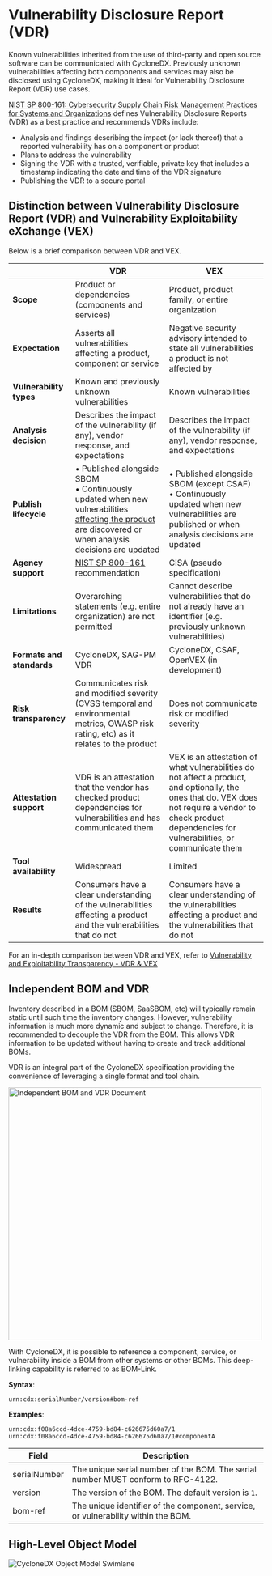 # Vulnerability Disclosure Report (VDR)

Known vulnerabilities inherited from the use of third-party and open source software can be communicated with CycloneDX. 
Previously unknown vulnerabilities affecting both components and services may also be disclosed using CycloneDX, making 
it ideal for Vulnerability Disclosure Report (VDR) use cases.

[NIST SP 800-161: Cybersecurity Supply Chain Risk Management Practices for Systems and Organizations](https://csrc.nist.gov/publications/detail/sp/800-161/rev-1/final) 
defines Vulnerability Disclosure Reports (VDR) as a best practice and recommends VDRs include:

- Analysis and findings describing the impact (or lack thereof) that a reported vulnerability has on a component or product
- Plans to address the vulnerability
- Signing the VDR with a trusted, verifiable, private key that includes a timestamp indicating the date and time of the VDR signature
- Publishing the VDR to a secure portal

## Distinction between Vulnerability Disclosure Report (VDR) and Vulnerability Exploitability eXchange (VEX)

Below is a brief comparison between VDR and VEX.

|                         | VDR                                                                                                                                                                                   | VEX                                                                                                                                                                                                           |
|-------------------------|---------------------------------------------------------------------------------------------------------------------------------------------------------------------------------------|---------------------------------------------------------------------------------------------------------------------------------------------------------------------------------------------------------------|
| __Scope__               | Product or dependencies (components and services)                                                                                                                                     | Product, product family, or entire organization                                                                                                                                                               |
| __Expectation__             | Asserts all vulnerabilities affecting a product, component or service                                                                                                                 | Negative security advisory intended to state all vulnerabilities a product is not affected by                                                                                                                 |
| __Vulnerability types__     | Known and previously unknown vulnerabilities                                                                                                                                          | Known vulnerabilities                                                                                                                                                                                         |
| __Analysis decision__       | Describes the impact of the vulnerability (if any), vendor response, and expectations                                                                                                 | Describes the impact of the vulnerability (if any), vendor response, and expectations                                                                                                                         |
| __Publish lifecycle__       | &bull;&nbsp;Published alongside SBOM<br/>&bull;&nbsp;Continuously updated when new vulnerabilities <u>affecting the product</u> are discovered or when analysis decisions are updated | &bull;&nbsp;Published alongside SBOM (except CSAF)<br/>&bull;&nbsp;Continuously updated when new vulnerabilities are published or when analysis decisions are updated                                         | 
| __Agency support__          | [NIST SP 800-161](https://csrc.nist.gov/publications/detail/sp/800-161/rev-1/final) recommendation                                                                                    | CISA (pseudo specification)                                                                                                                                                                                   |
| __Limitations__             | Overarching statements (e.g. entire organization) are not permitted                                                                                                                   | Cannot describe vulnerabilities that do not already have an identifier (e.g. previously unknown vulnerabilities)                                                                                              |
| __Formats and standards__   | CycloneDX, SAG-PM VDR                                                                                                                                                                 | CycloneDX, CSAF, OpenVEX (in development)                                                                                                                                                                     |
| __Risk transparency__       | Communicates risk and modified severity (CVSS temporal and environmental metrics, OWASP risk rating, etc) as it relates to the product                                                | Does not communicate risk or modified severity                                                                                                                                                                |
| __Attestation support__     | VDR is an attestation that the vendor has checked product dependencies for vulnerabilities and has communicated them                                                                  | VEX is an attestation of what vulnerabilities do not affect a product, and optionally, the ones that do. VEX does not require a vendor to check product dependencies for vulnerabilities, or communicate them | 
| __Tool availability__       | Widespread                                                                                                                                                                            | Limited                                                                                                                                                                                                       |
| __Results__                 | Consumers have a clear understanding of the vulnerabilities affecting a product and the vulnerabilities that do not                                                                   | Consumers have a clear understanding of the vulnerabilities affecting a product and the vulnerabilities that do not                                                                                           |

For an in-depth comparison between VDR and VEX, refer to [Vulnerability and Exploitability Transparency - VDR & VEX](https://owasp.org/blog/2023/02/07/vdr-vex-comparison)

## Independent BOM and VDR
Inventory described in a BOM (SBOM, SaaSBOM, etc) will typically remain static until such time the inventory changes.
However, vulnerability information is much more dynamic and subject to change. Therefore, it is recommended to decouple
the VDR from the BOM. This allows VDR information to be updated without having to create and track additional BOMs.

VDR is an integral part of the CycloneDX specification providing the convenience of leveraging a single format and tool chain.

<img src="https://cyclonedx.org/theme/assets/images/vdrbom.svg" width="500" alt="Independent BOM and VDR Document">

With CycloneDX, it is possible to reference a component, service, or vulnerability inside a BOM from other systems or
other BOMs. This deep-linking capability is referred to as BOM-Link.

**Syntax**:
```
urn:cdx:serialNumber/version#bom-ref
```

**Examples**:
```
urn:cdx:f08a6ccd-4dce-4759-bd84-c626675d60a7/1
urn:cdx:f08a6ccd-4dce-4759-bd84-c626675d60a7/1#componentA
```

| Field        | Description |
| ------------ | ----------- |
| serialNumber | The unique serial number of the BOM. The serial number MUST conform to RFC-4122. |
| version      | The version of the BOM. The default version is `1`. |
| bom-ref      | The unique identifier of the component, service, or vulnerability within the BOM. |


## High-Level Object Model
![CycloneDX Object Model Swimlane](https://cyclonedx.org/theme/assets/images/CycloneDX-Object-Model-Swimlane.svg)
